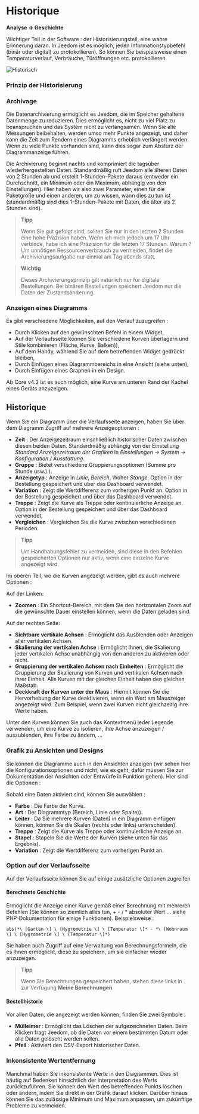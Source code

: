 # Historique
**Analyse → Geschichte**

Wichtiger Teil in der Software : der Historisierungsteil, eine wahre Erinnerung daran. In Jeedom ist es möglich, jeden Informationstypbefehl (binär oder digital) zu protokollieren). So können Sie beispielsweise einen Temperaturverlauf, Verbräuche, Türöffnungen etc. protokollieren.

![Historisch](./images/history.gif)

### Prinzip der Historisierung

### Archivage

Die Datenarchivierung ermöglicht es Jeedom, die im Speicher gehaltene Datenmenge zu reduzieren. Dies ermöglicht es, nicht zu viel Platz zu beanspruchen und das System nicht zu verlangsamen. Wenn Sie alle Messungen beibehalten, werden umso mehr Punkte angezeigt, und daher kann die Zeit zum Rendern eines Diagramms erheblich verlängert werden. Wenn zu viele Punkte vorhanden sind, kann dies sogar zum Absturz der Diagrammanzeige führen.

Die Archivierung beginnt nachts und komprimiert die tagsüber wiederhergestellten Daten. Standardmäßig ruft Jeedom alle älteren Daten von 2 Stunden ab und erstellt 1-Stunden-Pakete daraus (entweder ein Durchschnitt, ein Minimum oder ein Maximum, abhängig von den Einstellungen). Hier haben wir also zwei Parameter, einen für die Paketgröße und einen anderen, um zu wissen, wann dies zu tun ist (standardmäßig sind dies 1-Stunden-Pakete mit Daten, die älter als 2 Stunden sind).

> **Tipp**
>
> Wenn Sie gut gefolgt sind, sollten Sie nur in den letzten 2 Stunden eine hohe Präzision haben. Wenn ich mich jedoch um 17 Uhr verbinde, habe ich eine Präzision für die letzten 17 Stunden. Warum ? Um unnötigen Ressourcenverbrauch zu vermeiden, findet die Archivierungsaufgabe nur einmal am Tag abends statt.

> **Wichtig**
>
> Dieses Archivierungsprinzip gilt natürlich nur für digitale Bestellungen. Bei binären Bestellungen speichert Jeedom nur die Daten der Zustandsänderung.

### Anzeigen eines Diagramms

Es gibt verschiedene Möglichkeiten, auf den Verlauf zuzugreifen :

- Durch Klicken auf den gewünschten Befehl in einem Widget,
- Auf der Verlaufsseite können Sie verschiedene Kurven überlagern und Stile kombinieren (Fläche, Kurve, Balken)),
- Auf dem Handy, während Sie auf dem betreffenden Widget gedrückt bleiben,
- Durch Einfügen eines Diagrammbereichs in eine Ansicht (siehe unten),
- Durch Einfügen eines Graphen in ein Design.

Ab Core v4.2 ist es auch möglich, eine Kurve am unteren Rand der Kachel eines Geräts anzuzeigen.

## Historique

Wenn Sie ein Diagramm über die Verlaufsseite anzeigen, haben Sie über dem Diagramm Zugriff auf mehrere Anzeigeoptionen :

- **Zeit** : Der Anzeigezeitraum einschließlich historischer Daten zwischen diesen beiden Daten. Standardmäßig abhängig von der Einstellung *Standard Anzeigezeitraum der Grafiken* in *Einstellungen → System → Konfiguration / Ausstattung*.
- **Gruppe** : Bietet verschiedene Gruppierungsoptionen (Summe pro Stunde usw.).).
- **Anzeigetyp** : Anzeige in *Linie*, *Bereich*, Woher *Stange*. Option in der Bestellung gespeichert und über das Dashboard verwendet.
- **Variation** : Zeigt die Wertdifferenz zum vorherigen Punkt an. Option in der Bestellung gespeichert und über das Dashboard verwendet.
- **Treppe** : Zeigt die Kurve als Treppe oder kontinuierliche Anzeige an. Option in der Bestellung gespeichert und über das Dashboard verwendet.
- **Vergleichen** : Vergleichen Sie die Kurve zwischen verschiedenen Perioden.

> **Tipp**
>
> Um Handhabungsfehler zu vermeiden, sind diese in den Befehlen gespeicherten Optionen nur aktiv, wenn eine einzelne Kurve angezeigt wird.
> 
Im oberen Teil, wo die Kurven angezeigt werden, gibt es auch mehrere Optionen :

Auf der Linken:

- **Zoomen** : Ein Shortcut-Bereich, mit dem Sie den horizontalen Zoom auf die gewünschte Dauer einstellen können, wenn die Daten geladen sind.

Auf der rechten Seite:

- **Sichtbare vertikale Achsen** : Ermöglicht das Ausblenden oder Anzeigen aller vertikalen Achsen.
- **Skalierung der vertikalen Achse** : Ermöglicht Ihnen, die Skalierung jeder vertikalen Achse unabhängig von den anderen zu aktivieren oder nicht.
- **Gruppierung der vertikalen Achsen nach Einheiten** : Ermöglicht die Gruppierung der Skalierung von Kurven und vertikalen Achsen nach ihrer Einheit. Alle Kurven mit der gleichen Einheit haben den gleichen Maßstab.
- **Deckkraft der Kurven unter der Maus** : Hiermit können Sie die Hervorhebung der Kurve deaktivieren, wenn ein Wert am Mauszeiger angezeigt wird. Zum Beispiel, wenn zwei Kurven nicht gleichzeitig ihre Werte haben.

Unter den Kurven können Sie auch das Kontextmenü jeder Legende verwenden, um eine Kurve zu isolieren, ihre Achse anzuzeigen / auszublenden, ihre Farbe zu ändern, ...

### Grafik zu Ansichten und Designs

Sie können die Diagramme auch in den Ansichten anzeigen (wir sehen hier die Konfigurationsoptionen und nicht, wie es geht, dafür müssen Sie zur Dokumentation der Ansichten oder Entwürfe in Funktion gehen). Hier sind die Optionen :

Sobald eine Daten aktiviert sind, können Sie auswählen :
- **Farbe** : Die Farbe der Kurve.
- **Art** : Der Diagrammtyp (Bereich, Linie oder Spalte)).
- **Leiter** : Da Sie mehrere Kurven (Daten) in ein Diagramm einfügen können, können Sie die Skalen (rechts oder links) unterscheiden).
- **Treppe** : Zeigt die Kurve als Treppe oder kontinuierliche Anzeige an.
- **Stapel** : Stapeln Sie die Werte der Kurven (siehe unten für das Ergebnis).
- **Variation** : Zeigt die Wertdifferenz zum vorherigen Punkt an.

### Option auf der Verlaufsseite

Auf der Verlaufsseite können Sie auf einige zusätzliche Optionen zugreifen

#### Berechnete Geschichte

Ermöglicht die Anzeige einer Kurve gemäß einer Berechnung mit mehreren Befehlen (Sie können so ziemlich alles tun, + - / \* absoluter Wert ... siehe PHP-Dokumentation für einige Funktionen). Beispielsweise :

``abs(*\ [Garten \] \ [Hygrometrie \] \ [Temperatur \]* - *\ [Wohnraum \] \ [Hygrometrie \] \ [Temperatur \]*)``

Sie haben auch Zugriff auf eine Verwaltung von Berechnungsformeln, die es Ihnen ermöglicht, diese zu speichern, um sie einfacher wieder anzuzeigen.

> **Tipp**
>
> Wenn Sie Berechnungen gespeichert haben, stehen diese links in . zur Verfügung **Meine Berechnungen**.

#### Bestellhistorie

Vor allen Daten, die angezeigt werden können, finden Sie zwei Symbole :

- **Mülleimer** : Ermöglicht das Löschen der aufgezeichneten Daten. Beim Klicken fragt Jeedom, ob die Daten vor einem bestimmten Datum oder alle Daten gelöscht werden sollen.
- **Pfeil** : Aktiviert den CSV-Export historischer Daten.

### Inkonsistente Wertentfernung

Manchmal haben Sie inkonsistente Werte in den Diagrammen. Dies ist häufig auf Bedenken hinsichtlich der Interpretation des Werts zurückzuführen. Sie können den Wert des betreffenden Punkts löschen oder ändern, indem Sie direkt in der Grafik darauf klicken. Darüber hinaus können Sie das zulässige Minimum und Maximum anpassen, um zukünftige Probleme zu vermeiden.


